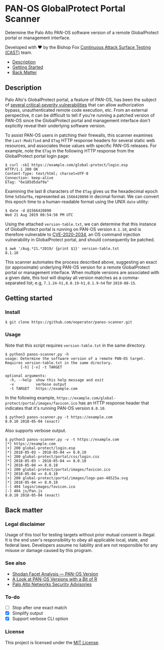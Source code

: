 # PAN-OS GlobalProtect Portal Scanner

Determine the Palo Alto PAN-OS software version of a remote GlobalProtect portal or management interface.

Developed with ❤️ by the Bishop Fox [Continuous Attack Surface Testing (CAST)](https://www.bishopfox.com/continuous-attack-surface-testing/how-cast-works/) team.

- [Description](#description)
- [Getting Started](#getting-started)
- [Back Matter](#back-matter)

## Description

Palo Alto's GlobalProtect portal, a feature of PAN-OS, has been the subject of 
[several critical-severity vulnerabilities](https://security.paloaltonetworks.com/?severity=CRITICAL&product=PAN-OS&sort=-date) that can allow authorization bypass, unauthenticated remote code execution, etc. From an external perspective, it can be difficult to tell if you're running a patched version of PAN-OS since the GlobalProtect portal and management interface don't explicitly reveal their underlying software version.

To assist PAN-OS users in patching their firewalls, this scanner examines the `Last-Modified` and `ETag` HTTP response headers for several static web resources, and associates those values with specific PAN-OS releases. For example, note the `ETag` in the following HTTP response from the GlobalProtect portal login page:

```
$ curl -skI https://example.com/global-protect/login.esp
HTTP/1.1 200 OK
Content-Type: text/html; charset=UTF-8
Connection: keep-alive
ETag: "6e185d5daf9a"
```

Examining the last 8 characters of the `ETag` gives us the hexadecimal epoch time `5d5daf9a`, represented as `1566420890` in decimal format. We can convert this epoch time to a human-readable format using the UNIX `date` utility:
```
$ date -d @1566420890
Wed 21 Aug 2019 08:54:50 PM UTC
```

Using the attached `version-table.txt`, we can determine that this instance of GlobalProtect portal is running on PAN-OS version `8.1.10`, and is therefore vulnerable to 
[CVE-2020-2034](https://security.paloaltonetworks.com/CVE-2020-2034), an OS command injection vulnerability in GlobalProtect portal, and should consequently be patched.

```
$ awk '/Aug.*21.*2019/ {print $1}' version-table.txt 
8.1.10
```

This scanner automates the process described above, suggesting an exact (or approximate) underlying PAN-OS version for a remote GlobalProtect portal or management interface. When multiple versions are associated with a given date, this tool will display all version matches as a comma-separated list; e.g, `7.1.24-h1,8.0.19-h1,8.1.9-h4` for `2019-08-15`.

## Getting started

### Install

```
$ git clone https://github.com/noperator/panos-scanner.git
```

### Usage

Note that this script requires `version-table.txt` in the same directory.
```
$ python3 panos-scanner.py -h
usage: Determine the software version of a remote PAN-OS target. Requires version-table.txt in the same directory.
       [-h] [-v] -t TARGET

optional arguments:
  -h, --help  show this help message and exit
  -v          verbose output
  -t TARGET   https://example.com
```

In the following example, `https://example.com/global-protect/portal/images/favicon.ico` has an HTTP response header that indicates that it's running PAN-OS version `8.0.10`.
```
$ python3 panos-scanner.py -t https://example.com
8.0.10 2018-05-04 (exact)
```

Also supports verbose output.
```
$ python3 panos-scanner.py -v -t https://example.com
[*] https://example.com
[+] 200 global-protect/login.esp
[*] 2018-05-03 ~ 2018-05-04 => 8.0.10
[+] 200 global-protect/portal/css/login.css
[*] 2018-05-03 ~ 2018-05-04 => 8.0.10
[*] 2018-05-04 => 8.0.10
[+] 200 global-protect/portal/images/favicon.ico
[*] 2018-05-04 => 8.0.10
[+] 200 global-protect/portal/images/logo-pan-48525a.svg
[*] 2018-05-04 => 8.0.10
[-] 404 login/images/favicon.ico
[-] 404 js/Pan.js
8.0.10 2018-05-04 (exact)
```

## Back matter

### Legal disclaimer

Usage of this tool for testing targets without prior mutual consent is illegal. It is the end user's responsibility to obey all applicable local, state, and federal laws. Developers assume no liability and are not responsible for any misuse or damage caused by this program.

### See also

- [Shodan Facet Analysis — PAN-OS Version](https://beta.shodan.io/search/facet?query=http.html%3A%22Global+Protect%22&facet=os)
- [A Look at PAN-OS Versions with a Bit of R](https://rud.is/b/2020/07/10/a-look-at-pan-os-versions-with-a-bit-of-r/)
- [Palo Alto Networks Security Advisories](https://security.paloaltonetworks.com/)

### To-do

- [ ] Stop after one exact match
- [x] Simplify output
- [x] Support verbose CLI option

### License

This project is licensed under the [MIT License](LICENSE.md).
